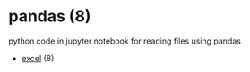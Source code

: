 # pandas (8)
python code in jupyter notebook for reading files using pandas

+ [excel](excel/README.md) (8)
